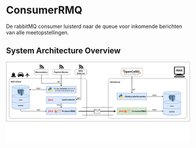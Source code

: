 # ConsumerRMQ
De rabbitMQ consumer luisterd naar de queue voor inkomende berichten van alle meetopstellingen.

## System Architecture Overview
![Integration with other CFNS systems](integrationConsumerRMQ.png)
